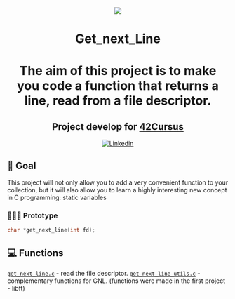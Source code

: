 <div align="center">
	<a href="https://www.42sp.org.br/">
		<img src="https://static.wixstatic.com/media/1b540d_3141ceec765a45f4954e1e725e536a72~mv2.png/v1/fill/w_148,h_50,al_c,q_85,usm_0.66_1.00_0.01/42sp_logo_preto.webp">
	</a>
</div>

<h1 align="center"> Get_next_Line </h1>
<h1 align="center">
<p align="center">The aim of this project is to make you code a function that returns a line, read from a file descriptor.</p>



<h2 align="center">
	Project develop for <a href="https://github.com/LucasDatilioCarderelli/42Cursus"> 42Cursus </a>
</h2>

<p align="center">
  	<a href="https://www.linkedin.com/in/eduardo-bonamico-viana-2b23b721b/">
    	<img alt="Linkedin" src="https://img.shields.io/badge/Eduardo Bonamico Viana-blue?style=flat&logo=Linkedin&logoColor=white" />
  	</a>

	
## 🎯 Goal
This project will not only allow you to add a very convenient function to your collection,
but it will also allow you to learn a highly interesting new concept in C programming:
static variables
	
### 👨🏻‍💻 Prototype
```c
char *get_next_line(int fd);
```
	
## 💻 Functions

[`get_next_line.c`](Mandatory/get_next_line.c) - read the file descriptor.
[`get_next_line_utils.c`](1.Mandatory-Part/get_next_line_utils.c) - complementary functions for GNL. (functions were made in the first project - libft)

	
	




	
	
	
	
	
